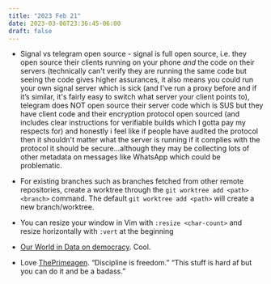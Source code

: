 ```yaml
---
title: "2023 Feb 21"
date: 2023-03-06T23:36:45-06:00
draft: false
---
```


- Signal vs telegram open source - signal is full open source, i.e. they open source their clients running on your phone *and* the code on their servers (technically can't verify they are running the same code but seeing the code gives higher assurances, it also means you could run your own signal server which is sick (and I've run a proxy before and if it’s similar, it's fairly easy to switch what server your client points to), telegram does NOT open source their server code which is SUS but they have client code and their encryption protocol open sourced (and includes clear instructions for verifiable builds which I gotta pay my respects for) and honestly i feel like if people have audited the protocol then it shouldn't matter what the server is running if it complies with the protocol it should be secure...although they may be collecting lots of other metadata on messages like WhatsApp which could be problematic.

- For existing branches such as branches fetched from other remote repositories, create a worktree through the `git worktree add <path> <branch>` command. The default `git worktree add <path>` will create a new branch/worktree.
- You can resize your window in Vim with `:resize <char-count>` and resize horizontally with `:vert` at the beginning
- [Our World in Data on democracy](https://ourworldindata.org/democracy). Cool.
- Love [ThePrimeagen](https://www.youtube.com/watch?v=dzfa0h_SIPA). “Discipline is freedom.” “This stuff is hard af but you can do it and be a badass.”

